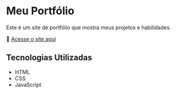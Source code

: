 # Meu Portfólio
Este é um site de portfólio que mostra meus projetos e habilidades.

🔗 [Acesse o site aqui](https://seuusuario.github.io/meu-portfolio)

## Tecnologias Utilizadas
- HTML
- CSS
- JavaScript
